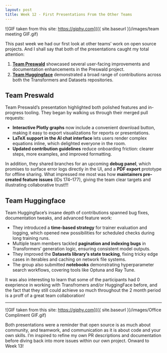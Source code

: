 ```yaml
---
layout: post
title: Week 12 - First Presentations From the Other Teams
---
```


![GIF taken from this site: https://giphy.com]({{ site.baseurl }}/images/team meeting GIF.gif)

This past week we had our first look at other teams’ work on open source projects. And I shall say that both of the presentations caught my total attention:

1. [**Team Preswald**](https://github.com/ossd-s25/wiki/wiki/Preswald) showcased several user-facing improvements and documentation enhancements in the Preswald project.  
2. [**Team Huggingface**](https://github.com/ossd-s25/wiki/wiki/Huggingface) demonstrated a broad range of contributions across both the Transformers and Datasets repositories.

<!--more-->

## Team Preswald

Team Preswald’s presentation highlighted both polished features and in-progress tooling. They began by walking us through their merged pull requests:

- **Interactive Plotly graphs** now include a convenient download button, making it easy to export visualizations for reports or presentations.  
- **LaTeX support in the AI chat interface** lets users render complex equations inline, which delighted everyone in the room.  
- **Updated contribution guidelines** reduce onboarding friction: clearer steps, more examples, and improved formatting.

In addition, they shared branches for an upcoming **debug panel**, which promises to surface error logs directly in the UI, and a **PDF export** prototype for offline sharing. What impressed me most was how **maintainers pre-created feature issues** (IDs 174–177), giving the team clear targets and illustrating collaborative trust!!!

## Team Huggingface

Team Huggingface’s insane depth of contributions spanned bug fixes, documentation tweaks, and advanced feature work:

- They introduced a **time-based strategy** for trainer evaluation and logging, which opened new possibilities for scheduled checks during long training runs.  
- Multiple team members tackled **pagination and indexing bugs** in Transformers’ generation logic, ensuring consistent model outputs.  
- They improved the **Datasets library’s state tracking**, fixing tricky edge cases in iterables and caching on network file systems.  
- The group also submitted **notebooks** demonstrating hyperparameter search workflows, covering tools like Optuna and Ray Tune.

It was also interesting to learn that some of the participants had 0 exeprience in working with Transfromers and/or HuggingFace before, and the fact that they still could achieve so much throughout the 2 month period is a proff of a great team collaboration! 

---

![GIF taken from this site: https://giphy.com]({{ site.baseurl }}/images/Office Compliment GIF.gif)

Both presentations were a reminder that open source is as much about community, and teamwork, and communication as it is about code and your own skills. I’m inspired to refine my own PR descriptions and documentation before diving back into more issues within our own project. Onward to Week 13! 